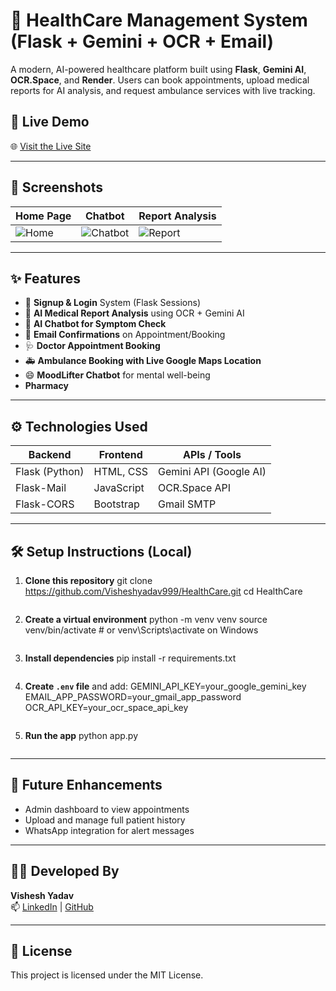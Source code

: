 
# 🏥 HealthCare Management System (Flask + Gemini + OCR + Email)

A modern, AI-powered healthcare platform built using **Flask**, **Gemini AI**, **OCR.Space**, and **Render**. Users can book appointments, upload medical reports for AI analysis, and request ambulance services with live tracking.

## 🔗 Live Demo  
🌐 [Visit the Live Site](https://healthcare-9k9b.onrender.com)

---

## 📸 Screenshots

| Home Page | Chatbot | Report Analysis |
|-----------|---------|-----------------|
| ![Home](screenshots/home.png) | ![Chatbot](screenshots/chatbot.png) | ![Report](screenshots/report.png) |

---

## ✨ Features

- 🔐 **Signup & Login** System (Flask Sessions)
- 🧾 **AI Medical Report Analysis** using OCR + Gemini AI
- 🤖 **AI Chatbot for Symptom Check**
- 📧 **Email Confirmations** on Appointment/Booking
- 🩺 **Doctor Appointment Booking**
- 🚑 **Ambulance Booking with Live Google Maps Location**
- 😄 **MoodLifter Chatbot** for mental well-being
-    **Pharmacy**

---

## ⚙️ Technologies Used

| Backend        | Frontend    | APIs / Tools             |
|----------------|-------------|---------------------------|
| Flask (Python) | HTML, CSS   | Gemini API (Google AI)    |
| Flask-Mail     | JavaScript  | OCR.Space API             |
| Flask-CORS     | Bootstrap   | Gmail SMTP                |

---

## 🛠️ Setup Instructions (Local)

1. **Clone this repository**
   git clone https://github.com/Visheshyadav999/HealthCare.git
   cd HealthCare
   ```

2. **Create a virtual environment**
   python -m venv venv
   source venv/bin/activate  # or venv\Scripts\activate on Windows
   ```

3. **Install dependencies**
   pip install -r requirements.txt
   ```

4. **Create `.env` file** and add:
   GEMINI_API_KEY=your_google_gemini_key
   EMAIL_APP_PASSWORD=your_gmail_app_password
   OCR_API_KEY=your_ocr_space_api_key
   ```

5. **Run the app**
   python app.py
   ```

---


## 🧠 Future Enhancements

- Admin dashboard to view appointments
- Upload and manage full patient history
- WhatsApp integration for alert messages

---

## 🙋‍♂️ Developed By

**Vishesh Yadav**  
📫 [LinkedIn](https://www.linkedin.com/in/visheshyadav999/) | [GitHub](https://github.com/Visheshyadav999)

---

## 📜 License

This project is licensed under the MIT License.
